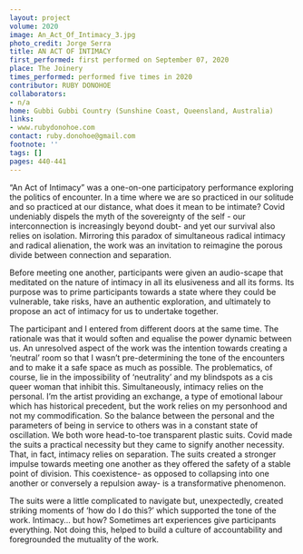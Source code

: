 ```yaml
---
layout: project
volume: 2020
image: An_Act_Of_Intimacy_3.jpg
photo_credit: Jorge Serra
title: AN ACT OF INTIMACY
first_performed: first performed on September 07, 2020
place: The Joinery
times_performed: performed five times in 2020
contributor: RUBY DONOHOE
collaborators:
- n/a
home: Gubbi Gubbi Country (Sunshine Coast, Queensland, Australia)
links:
- www.rubydonohoe.com
contact: ruby.donohoe@gmail.com
footnote: ''
tags: []
pages: 440-441
---
```



“An Act of Intimacy” was a one-on-one participatory performance exploring the politics of encounter. In a time where we are so practiced in our solitude and so practiced at our distance, what does it mean to be intimate?
Covid undeniably dispels the myth of the sovereignty of the self - our interconnection is increasingly beyond doubt- and yet our survival also relies on isolation. Mirroring this paradox of simultaneous radical intimacy and radical alienation, the work was an invitation to reimagine the porous divide between connection and separation. 

Before meeting one another, participants were given an audio-scape that meditated on the nature of intimacy in all its elusiveness and all its forms. Its purpose was to prime participants towards a state where they could be vulnerable, take risks, have an authentic exploration, and ultimately to propose an act of intimacy for us to undertake together.

The participant and I entered from different doors at the same time. The rationale was that it would soften and equalise the power dynamic between us. An unresolved aspect of the work was the intention towards creating a ‘neutral’ room so that I wasn’t pre-determining the tone of the encounters and to make it a safe space as much as possible. The problematics, of course, lie in the impossibility of ‘neutrality’ and my blindspots as a cis queer woman that inhibit this. Simultaneously, intimacy relies on the personal. I’m the artist providing an exchange, a type of emotional labour which has historical precedent, but the work relies on my personhood and not my commodification. So the balance between the personal and the parameters of being in service to others was in a constant state of oscillation. 
We both wore head-to-toe transparent plastic suits. Covid made the suits a practical necessity but they came to signify another necessity. That, in fact, intimacy relies on separation. The suits created a stronger impulse towards meeting one another as they offered the safety of a stable point of division. This coexistence- as opposed to collapsing into one another or conversely a repulsion away- is a transformative phenomenon.

The suits were a little complicated to navigate but, unexpectedly, created striking moments of ‘how do I do this?’ which supported the tone of the work. Intimacy… but how? Sometimes art experiences give participants everything. Not doing this, helped to build a culture of accountability and foregrounded the mutuality of the work.
